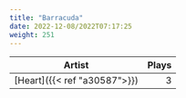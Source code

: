 ```yaml
---
title: "Barracuda"
date: 2022-12-08/2022T07:17:25
weight: 251
---
```




 Artist | Plays 
----- | -----:
[Heart]({{< ref "a30587">}}) | 3

